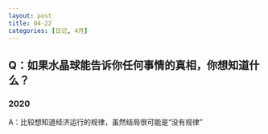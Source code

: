 ```yaml
---
layout: post
title: 04-22
categories: [日记, 4月]
---
```

## Q：如果水晶球能告诉你任何事情的真相，你想知道什么？

### 2020
A：比较想知道经济运行的规律，虽然结局很可能是“没有规律”
